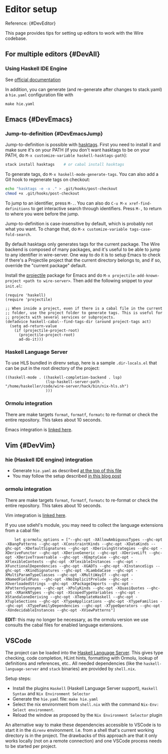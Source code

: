 # Editor setup

Reference: {#DevEditor}

This page provides tips for setting up editors to work with the Wire codebase.

## For multiple editors {#DevAll}

### Using Haskell IDE Engine

See [official documentation](https://github.com/haskell/haskell-ide-engine)

In addition, you can generate (and re-generate after changes to stack.yaml) a `hie.yaml` configuration file with

```
make hie.yaml
```

## Emacs {#DevEmacs}

### Jump-to-definition {#DevEmacsJump}

Jump-to-definition is possible with [hasktags][]. First you need to install it and make sure it's on your PATH (if you don't want hasktags to be on your PATH, do `M-x customize-variable haskell-hasktags-path`):

[hasktags]: https://hackage.haskell.org/package/hasktags

```bash
stack install hasktags    # or cabal install hasktags
```

To generate tags, do `M-x haskell-mode-generate-tags`. You can also add a Git hook to regenerate tags on checkout:

```bash
echo "hasktags -e -x ." > .git/hooks/post-checkout
chmod +x .git/hooks/post-checkout
```

To jump to an identifier, press `M-.`. You can also do `C-u M-x xref-find-definitions` to get interactive search through identifiers. Press `M-,` to return to where you were before the jump.

Jump-to-definition is case-insensitive by default, which is probably not what you want. To change that, do `M-x customize-variable tags-case-fold-search`.

By default hasktags only generates tags for the current package. The Wire backend is composed of many packages, and it's useful to be able to jump to any identifier in wire-server. One way to do it is to setup Emacs to check if there's a Projectile project that the current directory belongs to, and if so, override the "current package" default.

Install the [projectile][] package for Emacs and do `M-x projectile-add-known-project <path to wire-server>`. Then add the following snippet to your `init.el`:

[projectile]: https://www.projectile.mx/en/latest/installation/

```
(require 'haskell)
(require 'projectile)

;; When inside a project, even if there is a cabal file in the current
;; folder, use the project folder to generate tags. This is useful for
;; projects with several services or subprojects.
(defadvice haskell-cabal--find-tags-dir (around project-tags act)
  (setq ad-return-value
    (if (projectile-project-root)
      (projectile-project-root)
      ad-do-it)))
```

### Haskell Language Server

To use HLS bundled in direnv setup, here is a sample `.dir-locals.el` that can
be put in the root directory of the project:
```
((haskell-mode . ((haskell-completion-backend . lsp)
                  (lsp-haskell-server-path . "/home/haskeller/code/wire-server/hack/bin/nix-hls.sh")
                  )))
```

### Ormolu integration

There are make targets `format`, `formatf`, `formatc` to re-format
or check the entire repository.  This takes about 10 seconds.

Emacs integration is [linked
here](https://github.com/tweag/ormolu#editor-integration).

## Vim {#DevVim}

### hie (Haskell IDE engine) integration

* Generate `hie.yaml` as described [at the top of this file](#using-haskell-ide-engine)
* You may follow the setup described [in this blog post](http://marco-lopes.com/articles/Vim-and-Haskell-in-2019/)

### ormolu integration

There are make targets `format`, `formatf`, `formatc` to re-format
or check the entire repository.  This takes about 10 seconds.

Vim integration is [linked
here](https://github.com/tweag/ormolu#editor-integration).

If you use sdiehl's module, you may need to collect the language extensions from a cabal file:

```
    let g:ormolu_options = ["--ghc-opt -XAllowAmbiguousTypes --ghc-opt -XBangPatterns --ghc-opt -XConstraintKinds --ghc-opt -XDataKinds --ghc-opt -XDefaultSignatures --ghc-opt -XDerivingStrategies --ghc-opt -XDeriveFunctor --ghc-opt -XDeriveGeneric --ghc-opt -XDeriveLift --ghc-opt -XDeriveTraversable --ghc-opt -XEmptyCase --ghc-opt -XFlexibleContexts --ghc-opt -XFlexibleInstances --ghc-opt -XFunctionalDependencies --ghc-opt -XGADTs --ghc-opt -XInstanceSigs --ghc-opt -XKindSignatures --ghc-opt -XLambdaCase --ghc-opt -XMultiParamTypeClasses --ghc-opt -XMultiWayIf --ghc-opt -XNamedFieldPuns --ghc-opt -XNoImplicitPrelude --ghc-opt -XOverloadedStrings --ghc-opt -XPackageImports --ghc-opt -XPatternSynonyms --ghc-opt -XPolyKinds --ghc-opt -XQuasiQuotes --ghc-opt -XRankNTypes --ghc-opt -XScopedTypeVariables --ghc-opt -XStandaloneDeriving --ghc-opt -XTemplateHaskell --ghc-opt -XTupleSections --ghc-opt -XTypeApplications --ghc-opt -XTypeFamilies --ghc-opt -XTypeFamilyDependencies --ghc-opt -XTypeOperators --ghc-opt -XUndecidableInstances --ghc-opt -XViewPatterns"]
```

**EDIT:** this may no longer be necessary, as the ormolu version we
  use consults the cabal files for enabled language extensions.

## VSCode

The project can be loaded into the [Haskell Language Server](https://github.com/haskell/haskell-language-server).
This gives type checking, code completion, HLint hints, formatting with Ormolu, lookup of definitions and references, etc..
All needed dependencies (like the `haskell-language-server` and `stack` binaries) are provided by `shell.nix`.

Setup steps:
- Install the plugins `Haskell` (Haskell Language Server support), `Haskell Syntax` and `Nix Environment Selector`
- Generate the `hie.yaml` file: `make hie.yaml`
- Select the nix environment from `shell.nix` with the command `Nix-Env: Select environment`.
- Reload the window as proposed by the `Nix Environment Selector` plugin

An alternative way to make these dependencies accessible to VSCode is to start it in the `direnv` environment.
I.e. from a shell that's current working directory is in the project. The drawbacks of this approach are
that it only works locally (not on a remote connection) and one VSCode process needs to be started per project.
